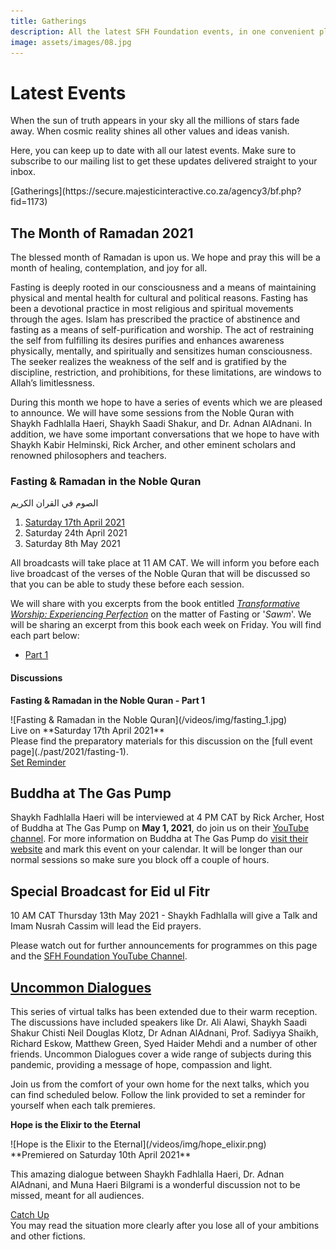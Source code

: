```yaml
---
title: Gatherings
description: All the latest SFH Foundation events, in one convenient place
image: assets/images/08.jpg
---
```


# Latest Events

<div class="callout">
When the sun of truth appears in your sky all the millions of stars fade away. When cosmic reality shines all other values and ideas vanish.
</div>

Here, you can keep up to date with all our latest events. Make sure to subscribe to our mailing list to get these updates delivered straight to your inbox.

<div markdown="3" class="purchase-link">
[Gatherings](https://secure.majesticinteractive.co.za/agency3/bf.php?fid=1173)
</div>

## The Month of Ramadan 2021

The blessed month of Ramadan is upon us. We hope and pray this will be a month of healing, contemplation, and joy for all.   

Fasting is deeply rooted in our consciousness and a means of maintaining physical and mental health for cultural and political reasons. Fasting has been a devotional practice in most religious and spiritual movements through the ages. Islam has prescribed the practice of abstinence and fasting as a means of self-purification and worship. The act of restraining the self from fulfilling its desires purifies and enhances awareness physically, mentally, and spiritually and sensitizes human consciousness. The seeker realizes the weakness of the self and is gratified by the discipline, restriction, and prohibitions, for these limitations, are windows to Allah’s limitlessness. 

During this month we hope to have a series of events which we are pleased to announce. We will have some sessions from the Noble Quran with Shaykh Fadhlalla Haeri, Shaykh Saadi Shakur, and Dr. Adnan AlAdnani. In addition, we have some important conversations that we hope to have with Shaykh Kabir Helminski, Rick Archer, and other eminent scholars and renowned philosophers and teachers.

### Fasting & Ramadan in the Noble Quran 

<div class="center-text">
الصوم في القران الكريم
</div>

1. [Saturday 17th April 2021](./past/2021/fasting-1)
2. Saturday 24th April 2021
3. Saturday 8th May 2021

All broadcasts will take place at 11 AM CAT. We will inform you before each live broadcast of the verses of the Noble Quran that will be discussed so that you can be able to study these before each session.

We will share with you excerpts from the book entitled _<a href="https://zahrapublications.pub/book-TransformativeWorshipInIslam.php#bookTitle" target="_blank">Transformative Worship: Experiencing Perfection</a>_ on the matter of Fasting or '_Sawm_'. We will be sharing an excerpt from this book each week on Friday. You will find each part below:

- [Part 1](/reflections/practice/fasting)

#### Discussions

<div markdown="1" class="card article sidebar center">

**Fasting & Ramadan in the Noble Quran - Part 1**

<div markdown="2" class="article-image">
![Fasting & Ramadan in the Noble Quran](/videos/img/fasting_1.jpg)
</div>

<div markdown="3" class="article-para">
Live on **Saturday 17th April 2021**<br/>
Please find the preparatory materials for this discussion on the [full event page](./past/2021/fasting-1).
</div>

<div markdown="3" class="article-link">
<a href="https://www.youtube.com/watch?v=dHKzGza5VZ8" target="_blank" rel="noopener noreferrer">Set Reminder</a>
</div>

</div>

## Buddha at The Gas Pump

Shaykh Fadhlalla Haeri will be interviewed at 4 PM CAT by Rick Archer, Host of Buddha at The Gas Pump on **May 1, 2021**, do join us on their <a href="https://www.youtube.com/user/BuddhaAtTheGasPump" target="_blank">YouTube channel</a>. For more information on Buddha at The Gas Pump do <a href="https://batgap.com/future-interviews/upcoming-interviews/" target="_blank">visit their website</a> and mark this event on your calendar. It will be longer than our normal sessions so make sure you block off a couple of hours. 

## Special Broadcast for Eid ul Fitr

10 AM CAT Thursday 13th May 2021 - Shaykh Fadhlalla will give a Talk and Imam Nusrah Cassim will lead the Eid prayers. 

Please watch out for further announcements for programmes on this page and the <a href="https://www.youtube.com/channel/UCHiMY_Scws1sB_bn84G-YXg" target="_blank">SFH Foundation YouTube Channel</a>.

## [Uncommon Dialogues](../videos/uncommon-dialogues)

This series of virtual talks has been extended due to their warm reception. The discussions have included speakers like Dr. Ali Alawi, Shaykh Saadi Shakur Chisti Neil Douglas Klotz, Dr Adnan AlAdnani, Prof. Sadiyya Shaikh, Richard Eskow, Matthew Green, Syed Haider Mehdi and a number of other friends. Uncommon Dialogues cover a wide range of subjects during this pandemic, providing a message of hope, compassion and light.

Join us from the comfort of your own home for the next talks, which you can find scheduled below. Follow the link provided to set a reminder for yourself when each talk premieres. 

<div markdown="1" class="card article sidebar center">

**Hope is the Elixir to the Eternal**

<div markdown="2" class="article-image">
![Hope is the Elixir to the Eternal](/videos/img/hope_elixir.png)
</div>

<div markdown="3" class="article-para">
**Premiered on Saturday 10th April 2021**<br/>

This amazing dialogue between Shaykh Fadhlalla Haeri, Dr. Adnan AlAdnani, and Muna Haeri Bilgrami is a wonderful discussion not to be missed, meant for all audiences. 

</div>

<div markdown="3" class="article-link">
<a href="https://www.youtube.com/watch?v=2HhFeG-CJ9U" target="_blank" rel="noopener noreferrer">Catch Up</a>
</div>

</div>

<div class="callout">
You may read the situation more clearly after you lose all of your ambitions and other fictions.
</div>
